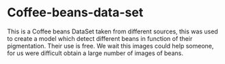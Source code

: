 # Coffee-beans-data-set
This is a Coffee beans DataSet taken from different sources, this was used to create a model which detect different beans in function of their pigmentation. Their use is free. We wait this images could help someone, for us were difficult obtain a large number of images of beans.
